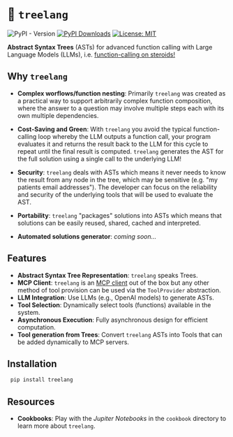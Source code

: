 # 🌲 `treelang`
![PyPI - Version](https://img.shields.io/pypi/v/treelang?label=pypi%20package&color=green)
[![PyPI Downloads](https://static.pepy.tech/badge/treelang)](https://pepy.tech/projects/treelang)
[![License: MIT](https://img.shields.io/badge/License-MIT-yellow.svg)](https://opensource.org/licenses/MIT)

**Abstract Syntax Trees** (ASTs) for advanced function calling with Large Language Models (LLMs), i.e. <ins>function-calling on steroids!</ins>


## Why `treelang`

- **Complex worflows/function nesting**: Primarily `treelang` was created as a practical way to support arbitrarily complex function composition, where the answer to a question may involve multiple steps each with its own multiple dependencies.

- **Cost-Saving and Green**: With `treelang` you avoid the typical function-calling loop whereby the LLM outputs a function call, your program evaluates it and returns the result back to the LLM for this cycle to repeat until the final result is computed. `treelang` generates the AST for the full solution using a single call to the underlying LLM!

- **Security**: `treelang` deals with ASTs which means it never needs to know the result from any node in the tree, which may be sensitive (e.g. "my patients email addresses"). The developer can focus on the reliability and security of the underlying tools that will be used to evaluate the AST. 

- **Portability**: `treelang` "packages" solutions into ASTs which means that solutions can be easily reused, shared, cached and interpreted.

- **Automated solutions generator**: *coming soon...*


## Features

- **Abstract Syntax Tree Representation**: `treelang` speaks Trees.
- **MCP Client**: `treelang` is an [MCP client](https://modelcontextprotocol.io/introduction) out of the box but any other method of tool provision can be used via the `ToolProvider` abstraction.
- **LLM Integration**: Use LLMs (e.g., OpenAI models) to generate ASTs.
- **Tool Selection**: Dynamically select tools (functions) available in the system.
- **Asynchronous Execution**: Fully asynchronous design for efficient computation.
- **Tool generation from Trees**: Convert `treelang` ASTs into Tools that can be added dynamically to MCP servers.

## Installation

  ```bash
   pip install treelang
  ```


## Resources

- **Cookbooks**: Play with the *Jupiter Notebooks* in the `cookbook` directory to learn more about `treelang`.  
